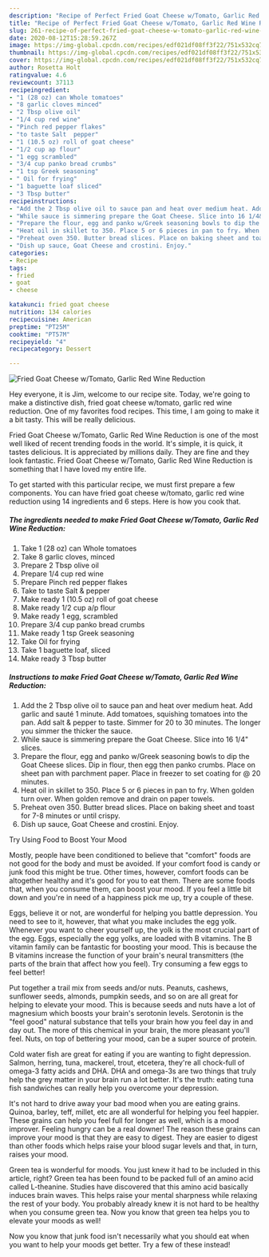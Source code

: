 ```yaml
---
description: "Recipe of Perfect Fried Goat Cheese w/Tomato, Garlic Red Wine Reduction"
title: "Recipe of Perfect Fried Goat Cheese w/Tomato, Garlic Red Wine Reduction"
slug: 261-recipe-of-perfect-fried-goat-cheese-w-tomato-garlic-red-wine-reduction
date: 2020-08-12T15:28:59.267Z
image: https://img-global.cpcdn.com/recipes/edf021df08ff3f22/751x532cq70/fried-goat-cheese-wtomato-garlic-red-wine-reduction-recipe-main-photo.jpg
thumbnail: https://img-global.cpcdn.com/recipes/edf021df08ff3f22/751x532cq70/fried-goat-cheese-wtomato-garlic-red-wine-reduction-recipe-main-photo.jpg
cover: https://img-global.cpcdn.com/recipes/edf021df08ff3f22/751x532cq70/fried-goat-cheese-wtomato-garlic-red-wine-reduction-recipe-main-photo.jpg
author: Rosetta Holt
ratingvalue: 4.6
reviewcount: 37113
recipeingredient:
- "1 (28 oz) can Whole tomatoes"
- "8 garlic cloves minced"
- "2 Tbsp olive oil"
- "1/4 cup red wine"
- "Pinch red pepper flakes"
- "to taste Salt  pepper"
- "1 (10.5 oz) roll of goat cheese"
- "1/2 cup ap flour"
- "1 egg scrambled"
- "3/4 cup panko bread crumbs"
- "1 tsp Greek seasoning"
- " Oil for frying"
- "1 baguette loaf sliced"
- "3 Tbsp butter"
recipeinstructions:
- "Add the 2 Tbsp olive oil to sauce pan and heat over medium heat. Add garlic and sauté 1 minute. Add tomatoes, squishing tomatoes into the pan. Add salt &amp; pepper to taste. Simmer for 20 to 30 minutes. The longer you simmer the thicker the sauce."
- "While sauce is simmering prepare the Goat Cheese. Slice into 16 1/4&#34; slices."
- "Prepare the flour, egg and panko w/Greek seasoning bowls to dip the Goat Cheese slices. Dip in flour, then egg then panko crumbs. Place on sheet pan with parchment paper. Place in freezer to set coating for @ 20 minutes."
- "Heat oil in skillet to 350. Place 5 or 6 pieces in pan to fry. When golden turn over. When golden remove and drain on paper towels."
- "Preheat oven 350. Butter bread slices. Place on baking sheet and toast for 7-8 minutes or until crispy."
- "Dish up sauce, Goat Cheese and crostini. Enjoy."
categories:
- Recipe
tags:
- fried
- goat
- cheese

katakunci: fried goat cheese 
nutrition: 134 calories
recipecuisine: American
preptime: "PT25M"
cooktime: "PT57M"
recipeyield: "4"
recipecategory: Dessert

---
```



![Fried Goat Cheese w/Tomato, Garlic Red Wine Reduction](https://img-global.cpcdn.com/recipes/edf021df08ff3f22/751x532cq70/fried-goat-cheese-wtomato-garlic-red-wine-reduction-recipe-main-photo.jpg)

Hey everyone, it is Jim, welcome to our recipe site. Today, we're going to make a distinctive dish, fried goat cheese w/tomato, garlic red wine reduction. One of my favorites food recipes. This time, I am going to make it a bit tasty. This will be really delicious.



Fried Goat Cheese w/Tomato, Garlic Red Wine Reduction is one of the most well liked of recent trending foods in the world. It's simple, it is quick, it tastes delicious. It is appreciated by millions daily. They are fine and they look fantastic. Fried Goat Cheese w/Tomato, Garlic Red Wine Reduction is something that I have loved my entire life.


To get started with this particular recipe, we must first prepare a few components. You can have fried goat cheese w/tomato, garlic red wine reduction using 14 ingredients and 6 steps. Here is how you cook that.

<!--inarticleads1-->

##### The ingredients needed to make Fried Goat Cheese w/Tomato, Garlic Red Wine Reduction:

1. Take 1 (28 oz) can Whole tomatoes
1. Take 8 garlic cloves, minced
1. Prepare 2 Tbsp olive oil
1. Prepare 1/4 cup red wine
1. Prepare Pinch red pepper flakes
1. Take to taste Salt &amp; pepper
1. Make ready 1 (10.5 oz) roll of goat cheese
1. Make ready 1/2 cup a/p flour
1. Make ready 1 egg, scrambled
1. Prepare 3/4 cup panko bread crumbs
1. Make ready 1 tsp Greek seasoning
1. Take  Oil for frying
1. Take 1 baguette loaf, sliced
1. Make ready 3 Tbsp butter




<!--inarticleads2-->

##### Instructions to make Fried Goat Cheese w/Tomato, Garlic Red Wine Reduction:

1. Add the 2 Tbsp olive oil to sauce pan and heat over medium heat. Add garlic and sauté 1 minute. Add tomatoes, squishing tomatoes into the pan. Add salt &amp; pepper to taste. Simmer for 20 to 30 minutes. The longer you simmer the thicker the sauce.
1. While sauce is simmering prepare the Goat Cheese. Slice into 16 1/4&#34; slices.
1. Prepare the flour, egg and panko w/Greek seasoning bowls to dip the Goat Cheese slices. Dip in flour, then egg then panko crumbs. Place on sheet pan with parchment paper. Place in freezer to set coating for @ 20 minutes.
1. Heat oil in skillet to 350. Place 5 or 6 pieces in pan to fry. When golden turn over. When golden remove and drain on paper towels.
1. Preheat oven 350. Butter bread slices. Place on baking sheet and toast for 7-8 minutes or until crispy.
1. Dish up sauce, Goat Cheese and crostini. Enjoy.




Try Using Food to Boost Your Mood


Mostly, people have been conditioned to believe that "comfort" foods are not good for the body and must be avoided. If your comfort food is candy or junk food this might be true. Other times, however, comfort foods can be altogether healthy and it's good for you to eat them. There are some foods that, when you consume them, can boost your mood. If you feel a little bit down and you're in need of a happiness pick me up, try a couple of these.

Eggs, believe it or not, are wonderful for helping you battle depression. You need to see to it, however, that what you make includes the egg yolk. Whenever you want to cheer yourself up, the yolk is the most crucial part of the egg. Eggs, especially the egg yolks, are loaded with B vitamins. The B vitamin family can be fantastic for boosting your mood. This is because the B vitamins increase the function of your brain's neural transmitters (the parts of the brain that affect how you feel). Try consuming a few eggs to feel better!

Put together a trail mix from seeds and/or nuts. Peanuts, cashews, sunflower seeds, almonds, pumpkin seeds, and so on are all great for helping to elevate your mood. This is because seeds and nuts have a lot of magnesium which boosts your brain's serotonin levels. Serotonin is the "feel good" natural substance that tells your brain how you feel day in and day out. The more of this chemical in your brain, the more pleasant you'll feel. Nuts, on top of bettering your mood, can be a super source of protein.

Cold water fish are great for eating if you are wanting to fight depression. Salmon, herring, tuna, mackerel, trout, etcetera, they're all chock-full of omega-3 fatty acids and DHA. DHA and omega-3s are two things that truly help the grey matter in your brain run a lot better. It's the truth: eating tuna fish sandwiches can really help you overcome your depression. 

It's not hard to drive away your bad mood when you are eating grains. Quinoa, barley, teff, millet, etc are all wonderful for helping you feel happier. These grains can help you feel full for longer as well, which is a mood improver. Feeling hungry can be a real downer! The reason these grains can improve your mood is that they are easy to digest. They are easier to digest than other foods which helps raise your blood sugar levels and that, in turn, raises your mood.

Green tea is wonderful for moods. You just knew it had to be included in this article, right? Green tea has been found to be packed full of an amino acid called L-theanine. Studies have discovered that this amino acid basically induces brain waves. This helps raise your mental sharpness while relaxing the rest of your body. You probably already knew it is not hard to be healthy when you consume green tea. Now you know that green tea helps you to elevate your moods as well!

Now you know that junk food isn't necessarily what you should eat when you want to help your moods get better. Try a few of these instead!

